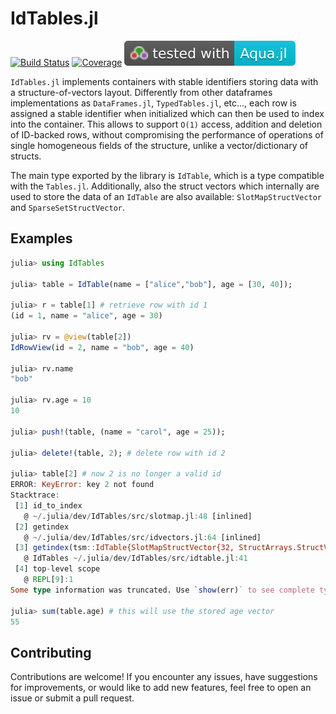 
# IdTables.jl

[![Build Status](https://github.com/Tortar/IdTables.jl/actions/workflows/CI.yml/badge.svg?branch=main)](https://github.com/Tortar/IdTables.jl/actions/workflows/CI.yml?query=branch%3Amain)
[![Coverage](https://codecov.io/gh/Tortar/IdTables.jl/branch/main/graph/badge.svg)](https://codecov.io/gh/Tortar/IdTables.jl)
[![Aqua](https://raw.githubusercontent.com/JuliaTesting/Aqua.jl/master/badge.svg)](https://github.com/JuliaTesting/Aqua.jl)

`IdTables.jl` implements containers with stable identifiers storing data with a structure-of-vectors layout. Differently from other dataframes implementations as `DataFrames.jl`, `TypedTables.jl`, etc..., each
row is assigned a stable identifier when initialized which can then be used to index into the container.
This allows to support `O(1)` access, addition and deletion of ID-backed rows, without compromising the performance of operations of single homogeneous fields of the structure, unlike a vector/dictionary of structs.

The main type exported by the library is `IdTable`, which is a type compatible with the `Tables.jl`. Additionally, 
also the struct vectors which internally are used to store the data of an `IdTable` are also 
available: `SlotMapStructVector` and `SparseSetStructVector`.

## Examples

```julia
julia> using IdTables

julia> table = IdTable(name = ["alice","bob"], age = [30, 40]);

julia> r = table[1] # retrieve row with id 1
(id = 1, name = "alice", age = 30)

julia> rv = @view(table[2])
IdRowView(id = 2, name = "bob", age = 40)

julia> rv.name
"bob"

julia> rv.age = 10
10

julia> push!(table, (name = "carol", age = 25));

julia> delete!(table, 2); # delete row with id 2

julia> table[2] # now 2 is no longer a valid id
ERROR: KeyError: key 2 not found
Stacktrace:
 [1] id_to_index
   @ ~/.julia/dev/IdTables/src/slotmap.jl:48 [inlined]
 [2] getindex
   @ ~/.julia/dev/IdTables/src/idvectors.jl:64 [inlined]
 [3] getindex(tsm::IdTable{SlotMapStructVector{32, StructArrays.StructVector{…}}}, id::Int64)
   @ IdTables ~/.julia/dev/IdTables/src/idtable.jl:41
 [4] top-level scope
   @ REPL[9]:1
Some type information was truncated. Use `show(err)` to see complete types.

julia> sum(table.age) # this will use the stored age vector
55
```

## Contributing

Contributions are welcome! If you encounter any issues, have suggestions for improvements, or would like to add new features, feel free to open an issue or submit a pull request.
